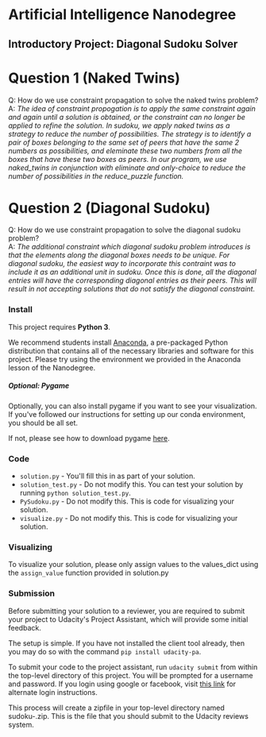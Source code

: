 # Artificial Intelligence Nanodegree
## Introductory Project: Diagonal Sudoku Solver

# Question 1 (Naked Twins)
Q: How do we use constraint propagation to solve the naked twins problem?  
A: *The idea of constraint propogation is to apply the same constraint again and again until a solution is obtained, or the constraint can no longer be applied to refine the solution. In sudoku, we apply naked twins as a strategy to reduce the number of possibilities. The strategy is to identify a pair of boxes belonging to the same set of peers that have the same 2 numbers as possibilities, and eleminate these two numbers from all the boxes that have these two boxes as peers. In our program, we use naked_twins in conjunction with eliminate and only-choice to reduce the number of possibilities in the reduce_puzzle function.*

# Question 2 (Diagonal Sudoku)
Q: How do we use constraint propagation to solve the diagonal sudoku problem?  
A: *The additional constraint which diagonal sudoku problem introduces is that the elements along the diagonal boxes needs to be unique. For diagonal sudoku, the easiest way to incorporate this contraint was to include it as an additional unit in sudoku. Once this is done, all the diagonal entries will have the corresponding diagonal entries as their peers. This will result in not accepting solutions that do not satisfy the diagonal constraint.*

### Install

This project requires **Python 3**.

We recommend students install [Anaconda](https://www.continuum.io/downloads), a pre-packaged Python distribution that contains all of the necessary libraries and software for this project. 
Please try using the environment we provided in the Anaconda lesson of the Nanodegree.

##### Optional: Pygame

Optionally, you can also install pygame if you want to see your visualization. If you've followed our instructions for setting up our conda environment, you should be all set.

If not, please see how to download pygame [here](http://www.pygame.org/download.shtml).

### Code

* `solution.py` - You'll fill this in as part of your solution.
* `solution_test.py` - Do not modify this. You can test your solution by running `python solution_test.py`.
* `PySudoku.py` - Do not modify this. This is code for visualizing your solution.
* `visualize.py` - Do not modify this. This is code for visualizing your solution.

### Visualizing

To visualize your solution, please only assign values to the values_dict using the `assign_value` function provided in solution.py

### Submission
Before submitting your solution to a reviewer, you are required to submit your project to Udacity's Project Assistant, which will provide some initial feedback.  

The setup is simple.  If you have not installed the client tool already, then you may do so with the command `pip install udacity-pa`.  

To submit your code to the project assistant, run `udacity submit` from within the top-level directory of this project.  You will be prompted for a username and password.  If you login using google or facebook, visit [this link](https://project-assistant.udacity.com/auth_tokens/jwt_login) for alternate login instructions.

This process will create a zipfile in your top-level directory named sudoku-<id>.zip.  This is the file that you should submit to the Udacity reviews system.

